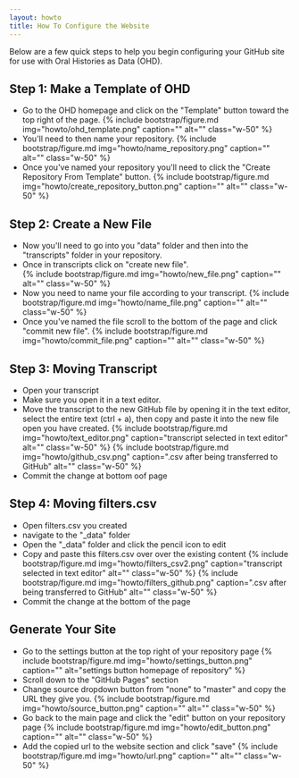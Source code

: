 ```yaml
---
layout: howto
title: How To Configure the Website
---
```


Below are a few quick steps to help you begin configuring your GitHub site for use with Oral Histories as Data (OHD). 

## Step 1: Make a Template of OHD

- Go to the OHD homepage and click on the "Template" button toward the top right of the page. 
{% include bootstrap/figure.md img="howto/ohd_template.png" caption="" alt="" class="w-50" %}
- You'll need to then name your repository.
{% include bootstrap/figure.md img="howto/name_repository.png" caption="" alt="" class="w-50" %}
- Once you've named your repository you'll need to click the "Create Repository From Template" button. 
{% include bootstrap/figure.md img="howto/create_repository_button.png" caption="" alt="" class="w-50" %}

## Step 2: Create a New File

- Now you'll need to go into you "data" folder and then into the "transcripts" folder in your repository. 
- Once in transcripts click on "create new file".  
{% include bootstrap/figure.md img="howto/new_file.png" caption="" alt="" class="w-50" %}
- Now you need to name your file according to your transcript. 
{% include bootstrap/figure.md img="howto/name_file.png" caption="" alt="" class="w-50" %}
- Once you've named the file scroll to the bottom of the page and click "commit new file". 
{% include bootstrap/figure.md img="howto/commit_file.png" caption="" alt="" class="w-50" %}

## Step 3: Moving Transcript

- Open your transcript  
- Make sure you open it in a text editor. 
- Move the transcript to the new GitHub file by opening it in the text editor, select the entire text (ctrl + a), then copy and paste it into the new file open you have created.
{% include bootstrap/figure.md img="howto/text_editor.png" caption="transcript selected in text editor" alt="" class="w-50" %}
{% include bootstrap/figure.md img="howto/github_csv.png" caption=".csv after being transferred to GitHub" alt="" class="w-50" %}
- Commit the change at bottom oof page 

## Step 4: Moving filters.csv

- Open filters.csv you created
- navigate to the "_data" folder 
- Open the "_data" folder and click the pencil icon to edit 
- Copy and paste this filters.csv over over the existing content 
{% include bootstrap/figure.md img="howto/filters_csv2.png" caption="transcript selected in text editor" alt="" class="w-50" %}
{% include bootstrap/figure.md img="howto/filters_github.png" caption=".csv after being transferred to GitHub" alt="" class="w-50" %}
- Commit the change at the bottom of the page 

## Generate Your Site

- Go to the settings button at the top right of your repository page
{% include bootstrap/figure.md img="howto/settings_button.png" caption="" alt="settings button homepage of repository" %}
- Scroll down to the "GitHub Pages" section
- Change source dropdown button from "none" to "master" and copy the URL they give you. 
{% include bootstrap/figure.md img="howto/source_button.png" caption="" alt="" class="w-50" %}
- Go back to the main page and click the "edit" button on your repository page
{% include bootstrap/figure.md img="howto/edit_button.png" caption="" alt="" class="w-50" %}
- Add the copied url to the website section and click "save" 
{% include bootstrap/figure.md img="howto/url.png" caption="" alt="" class="w-50" %}


